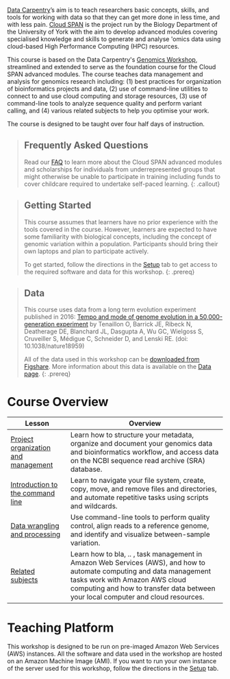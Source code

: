 ---
---

[Data Carpentry](https://datacarpentry.org/)’s aim is to teach researchers basic concepts, skills, and tools for working with data so that they can get more done in less time, and with less pain. [Cloud SPAN](https:cloud-span.york.ac.uk) is the project run by the Biology Department of the University of York with the aim to develop advanced modules covering specialised knowledge and skills to generate and analyse 'omics data using cloud-based High Performance Computing (HPC) resources.

This course is based on the Data Carpentry's [Genomics Workshop](https://datacarpentry.org/genomics-workshop/), streamlined and extended to serve as the foundation course for the Cloud SPAN advanced modules. The course teaches data management and analysis for genomics research including: (1) best practices for organization of bioinformatics projects and data, (2) use of command-line utilities to connect to and use cloud computing and storage resources, (3) use of command-line tools to analyze sequence quality and perform variant calling, and (4) various related subjects to help you optimise your work.

The course is designed to be taught over four half days of instruction.

> ## Frequently Asked Questions
> Read our [FAQ](/genomics-workshop/faq/) to learn more about the Cloud SPAN advanced modules and scholarships for individuals from underrepresented groups that might otherwise be unable to participate in training including funds to cover childcare required to undertake self-paced learning.
{: .callout}

> ## Getting Started
>
> This course assumes that learners have no prior experience with the tools covered in the course.
> However, learners are expected to have some familiarity with biological concepts, including the
> concept of genomic variation within a population. Participants should bring their own laptops and plan to participate actively.
>
> To get started, follow the directions in the [Setup](setup.html) tab to get access to the required
> software and data for this workshop.
{: .prereq}

> ## Data
>
> This course uses data from a long term evolution experiment published in 2016: [Tempo and mode of genome evolution in a 50,000-generation experiment](https://www.ncbi.nlm.nih.gov/pmc/articles/PMC4988878/) by Tenaillon O, Barrick JE, Ribeck N, Deatherage DE, Blanchard JL, Dasgupta A, Wu GC, Wielgoss S, Cruveiller S, Médigue C, Schneider D, and Lenski RE. (doi: 10.1038/nature18959)
>
> All of the data used in this workshop can be [downloaded from Figshare](https://figshare.com/articles/Data_Carpentry_Genomics_beta_2_0/7726454).
> More information about this data is available on the [Data page](https://datacarpentry.org/organization-genomics/data/).
{: .prereq}

# Course Overview

| Lesson                                                                                                | Overview                                                                                                                                                                                                                                    |
| ----------------------------------------------------------------------------------------------------- | ------------------------------------------------------------------------------------------------------------------------------------------------------------------------------------------------------------------------------------------- |
| [Project organization and management](https://cloud-span.github.io/foundation-02-project-org-mng/)    | Learn how to structure your metadata, organize and document your genomics data and bioinformatics workflow, and access data on the NCBI sequence read archive (SRA) database.                                                               |
| [Introduction to the command line](https://cloud-span.github.io/foundation-03-command-line-intro/)    | Learn to navigate your file system, create, copy, move, and remove files and directories, and automate repetitive tasks using scripts and wildcards.                                                                                        |
| [Data wrangling and processing](https://cloud-span.github.io/foundation-04-data-wrangling-processing) | Use command-line tools to perform quality control, align reads to a reference genome, and identify and visualize between-sample variation.                                                                                                  |
| [Related subjects](https://cloud-span.github.io/foundation-05-related-subjects)                       | Learn how to bla, .. , task management in Amazon Web Services (AWS), and how to automate computing and data management tasks work with Amazon AWS cloud computing and how to transfer data between your local computer and cloud resources. |

# Teaching Platform

This workshop is designed to be run on pre-imaged Amazon Web Services (AWS) instances. All the software and data used in the workshop are hosted on an Amazon Machine Image (AMI). If you want to run your own instance of the server used for this workshop, follow the directions in the [Setup](setup.html) tab.
